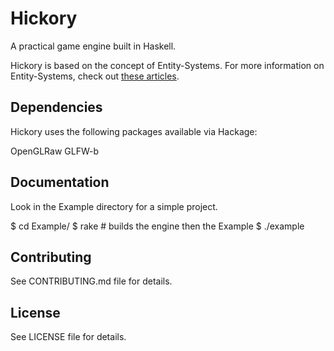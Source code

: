 # Hickory

A practical game engine built in Haskell.

Hickory is based on the concept of Entity-Systems. For more information on Entity-Systems, check out [these articles](http://entity-systems.wikidot.com/).

## Dependencies

Hickory uses the following packages available via Hackage:

OpenGLRaw
GLFW-b 

## Documentation

Look in the Example directory for a simple project.

$ cd Example/
$ rake # builds the engine then the Example
$ ./example

## Contributing

See CONTRIBUTING.md file for details.

## License

See LICENSE file for details.

